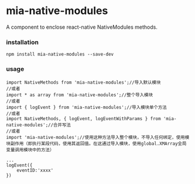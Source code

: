 # mia-native-modules
A component to enclose react-native NativeModules methods.

### installation
```
npm install mia-native-modules --save-dev
```

### usage
```
import NativeMethods from 'mia-native-modules';//导入默认模块
//或者
import * as array from 'mia-native-modules';//整个导入模块
//或者
import { logEvent } from 'mia-native-modules';//导入模块单个方法
//或者
import NativeMethods, { logEvent, logEventWithParams } from 'mia-native-modules';//合并写法
//或者
import 'mia-native-modules';//使用这种方法导入整个模块，不导入任何绑定，使用模块副作用（即执行某段代码，使用其返回值。在这通过导入模块，使用global.XMArray全局变量调用模块中的方法）

...
logEvent({
    eventID:'xxxx'
})

```